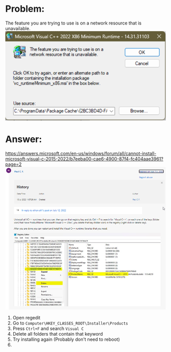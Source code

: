 # Problem:
The feature you are trying to use is on a network resource that is unavailable.
![](attachments/vc1.png)
# Answer:
https://answers.microsoft.com/en-us/windows/forum/all/cannot-install-microsoft-visual-c-2015-2022/b7eeba00-cae6-4900-87f4-fc404aae3961?page=2
![](attachments/vc2.png)
1. Open regedit
2. Go to `Computer\HKEY_CLASSES_ROOT\Installer\Products`
3. Press `Ctrl+F` and search `Visual C`
4. Delete all folders that contain that keyword
5. Try installing again (Probably don't need to reboot)
6. 

